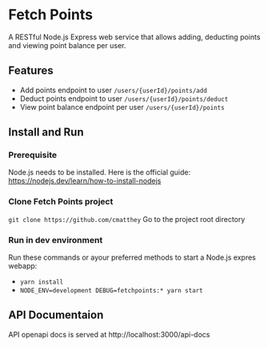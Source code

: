 # Fetch Points
A RESTful Node.js Express web service that allows adding, deducting points and viewing point balance per user.

## Features 
- Add points endpoint to user `/users/{userId}/points/add`
- Deduct points endpoint to user `/users/{userId}/points/deduct`
- View point balance endpoint per user `/users/{userId}/points`

## Install and Run
### Prerequisite
Node.js needs to be installed. Here is the official guide: https://nodejs.dev/learn/how-to-install-nodejs
### Clone Fetch Points project
`git clone https://github.com/cmatthey`
Go to the project root directory
### Run in dev environment
Run these commands or ayour preferred methods to start a Node.js expres webapp:
- `yarn install`
- `NODE_ENV=development DEBUG=fetchpoints:* yarn start`

## API Documentaion
API openapi docs is served at http://localhost:3000/api-docs

